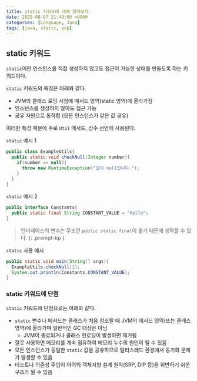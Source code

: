 ```yaml
---
title: static 키워드에 대해 알아보자.
date: 2025-08-07 21:40:00 +0900
categories: [Language, Java]
tags: [java, static, oop]
---
```


## **static 키워드**
`static`이란 인스턴스를 직접 생성하지 않고도 접근이 가능한 상태를 만들도록 하는 키워드이다.

`static` 키워드의 특징은 아래와 같다.
- JVM의 클래스 로딩 시점에 메서드 영역(static 영역)에 올라가짐
- 인스턴스를 생성하지 않아도 접근 가능
- 공유 자원으로 동작함 (모든 인스턴스가 같은 값 공유)

이러한 특성 때문에 주로 `Util` 메서드, 상수 선언에 사용된다.

`static` 예시 1
```java
public class ExampleUtils{
  public static void checkNull(Integer number){
    if(number == null){
      throw new RuntimeException("값이 null입니다.");
    }
  }
}
```

`static` 예시 2
```java
public interface Constants{
  public static final String CONSTANT_VALUE = "Hello";
}
```

> 인터페이스의 변수는 무조건 `public static final`이 붙기 때문에 생략할 수 있다.
{: .prompt-tip }

`static` 사용 예시
```java
public static void main(String[] args){
  ExampleUtils.checkNull(1);
  System.out.println(Constants.CONSTANT_VALUE);
}
```

### **static 키워드에 단점**
`static` 키워드에 단점으로는 아래와 같다.

- `static` 변수나 메서드는 클래스가 처음 참조될 때 JVM의 메서드 영역(또는 클래스 영역)에 올라가며 일반적인 GC 대상은 아님
  - JVM이 종료되거나 클래스 언로딩이 발생하면 제거됨
- 잘못 사용하면 메모리를 계속 점유하여 메모리 누수의 원인이 될 수 있음
- 모든 인스턴스가 동일한 `static` 값을 공유하므로 멀티스레드 환경에서 동기화 문제가 발생할 수 있음
- 테스트나 의존성 주입이 어려워 객체지향 설계 원칙(SRP, DIP 등)을 위반하기 쉬운 구조가 될 수 있음